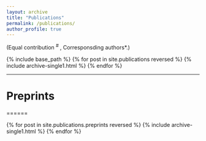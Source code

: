 ```yaml
---
layout: archive
title: "Publications"
permalink: /publications/
author_profile: true
---
```

(Equal contribution <sup> # </sup>, Corresponsding authors*.)

{% include base_path %}
{% for post in site.publications reversed %}
  {% include archive-single1.html %}
{% endfor %}

- - -
# Preprints
======

{% for post in site.publications.preprints reversed %}
  {% include archive-single1.html %}
{% endfor %}


